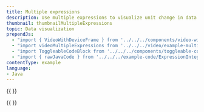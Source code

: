 ```yaml
---
title: Multiple expressions
description: Use multiple expressions to visualize unit change in data.
thumbnail: thumbnailMultipleExpressions
topic: Data visualization
prependJs:
  - "import { VideoWithDeviceFrame } from '../../../components/video-with-device-frame'"
  - "import videoMultipleExpressions from '../../../video/example-multiple-expresions-temp-change.mp4'"
  - "import ToggleableCodeBlock from '../../../components/toggleable-code-block'"
  - "import { rawJavaCode } from '../../../example-code/ExpressionIntegrationActivity.js'"
contentType: example
language:
- Java
---
```


{{
  <VideoWithDeviceFrame
    videoFile={videoMultipleExpressions}
    rotation="vertical"
    device="pixel-2"
  />
}}

<!-- Any notes about this example would go here.  -->

{{
  <ToggleableCodeBlock
    java={rawJavaCode}
  />
}}
